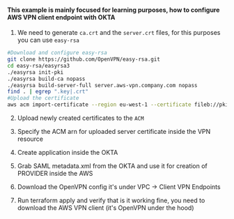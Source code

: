 #### This example is mainly focused for learning purposes, how to configure AWS VPN client endpoint with OKTA

1. We need to generate `ca.crt` and the `server.crt` files, for this purposes you can use `easy-rsa`
```bash
#Download and configure easy-rsa
git clone https://github.com/OpenVPN/easy-rsa.git
cd easy-rsa/easyrsa3
./easyrsa init-pki
./easyrsa build-ca nopass
./easyrsa build-server-full server.aws-vpn.company.com nopass
find . | egrep ".key|.crt"
#Upload the certificate
aws acm import-certificate --region eu-west-1 --certificate fileb://pki/issued/server.vpn.local.crt --private-key fileb://pki/private/server.vpn.local.key --certificate-chain fileb://pki/ca.crt --profile my-admin-account
```

2. Upload newly created certificates to the `ACM`

3. Specify the ACM arn for uploaded server certificate inside the VPN resource

4. Create application inside the OKTA

5. Grab SAML metadata.xml from the OKTA and use it for creation of PROVIDER inside the AWS

6. Download the OpenVPN config it's under VPC -> Client VPN Endpoints

6. Run terraform apply and verify that is it working fine, you need to download the AWS VPN client (it's OpenVPN under the hood)
